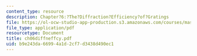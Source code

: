 ```yaml
---
content_type: resource
description: Chapter?6:?The?Diffraction?Efficiency?of?Gratings
file: https://ol-ocw-studio-app-production.s3.amazonaws.com/courses/mas-450-holographic-imaging-spring-2003/b9e243da66994a1d2cf7d3438d490ec1_ch06diffneffcy.pdf
file_type: application/pdf
resourcetype: Document
title: ch06diffneffcy.pdf
uid: b9e243da-6699-4a1d-2cf7-d3438d490ec1
---
```

